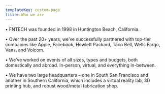 ```yaml
---
templateKey: custom-page
title: Who we are
---
```

•  FNTECH was founded in 1998 in Huntington Beach, California.

•  Over the past 20+ years, we’ve successfully partnered with top-tier companies like Apple, Facebook, Hewlett Packard, Taco Bell, Wells Fargo, Vans, and Volcom.

•  We’ve worked on events of all sizes, types and budgets, both domestically and abroad. In-person, virtual, and everything in-between. 

•  We have two large headquarters – one in South San Francisco and another in Southern California, which includes a virtual reality lab, 3D printing hub, and robust wood/metal fabrication shop.